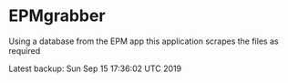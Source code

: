 # EPMgrabber
Using a database from the EPM app this application scrapes the files as required


Latest backup: Sun Sep 15 17:36:02 UTC 2019
